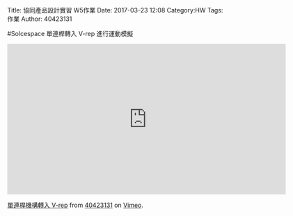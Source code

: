 Title: 協同產品設計實習   W5作業
Date: 2017-03-23 12:08
Category:HW
Tags:作業
Author: 40423131



<!-- PELICAN_END_SUMMARY -->

#Solcespace 單連桿轉入 V-rep 進行運動模擬
<iframe src="https://player.vimeo.com/video/211790240" width="640" height="347" frameborder="0" webkitallowfullscreen mozallowfullscreen allowfullscreen></iframe>
<p><a href="https://vimeo.com/211790240">單連桿機構轉入 V-rep</a> from <a href="https://vimeo.com/user44207151">40423131</a> on <a href="https://vimeo.com">Vimeo</a>.</p>


